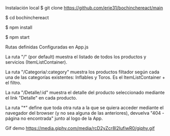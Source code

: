 
Instalación local $ git clone https://github.com/erie31/bochinchereact/main

$ cd bochinchereact

$ npm install

$ npm start

Rutas definidas Configuradas en App.js

La ruta "/" (por default) muestra el listado de todos los productos y servicios (ItemListContainer).

La ruta "/Categoria/:category" muestra los productos filtador según cada una de las categorías existentes: Inflables y Toros. Es el ItemListContainer + el filtro.

La ruta "/Detalle/:id" muestra el detalle del producto seleccionado mediante el link "Detalle" en cada producto.

La ruta "*" define que toda otra ruta a la que se quiera acceder mediante el navegador del browser (y no sea alguna de las anteriores), devuelva "404 - página no encontrada" junto al logo de la App.

Gif demo https://media.giphy.com/media/rcD2yZcr8l2IufiwR0/giphy.gif